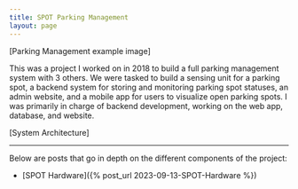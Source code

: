 ```yaml
---
title: SPOT Parking Management
layout: page
---
```

[Parking Management example image]

This was a project I worked on in 2018 to build a full parking management system with 3 others. We were tasked to build a sensing unit for a parking spot, a backend system for storing and monitoring parking spot statuses, an admin website, and a mobile app for users to visualize open parking spots. I was primarily in charge of backend development, working on the web app, database, and website.

[System Architecture]

---
Below are posts that go in depth on the different components of the project:
- [SPOT Hardware]({% post_url 2023-09-13-SPOT-Hardware %})
